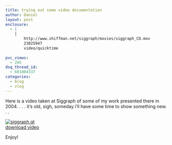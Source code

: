 ```yaml
---
title: trying out some video documentation
author: Daniel
layout: post
enclosure:
  - |
    |
        http://www.shiffman.net/siggraph/movies/siggraph_CD.mov
        23025947
        video/quicktime
        
pvc_views:
  - 295
dsq_thread_id:
  - 601004337
categories:
  - blog
  - vlog
---
```

<p>Here is a video taken at Siggraph of some of my work presented there in 2004. . . . it&#8217;s old, sigh, someday i&#8217;ll have some time to show something new. . .  </p>
<p><a href="http://www.shiffman.net/siggraph/movies/siggraph_CD.mov"><img alt = "siggraph qt" src="http://www.shiffman.net/siggraph/images/qtl.jpg"/></a><br />
<a href="http://www.shiffman.net/siggraph/movies/siggraph_CD.mov">download video</a></p>
<p>Enjoy!</p>
